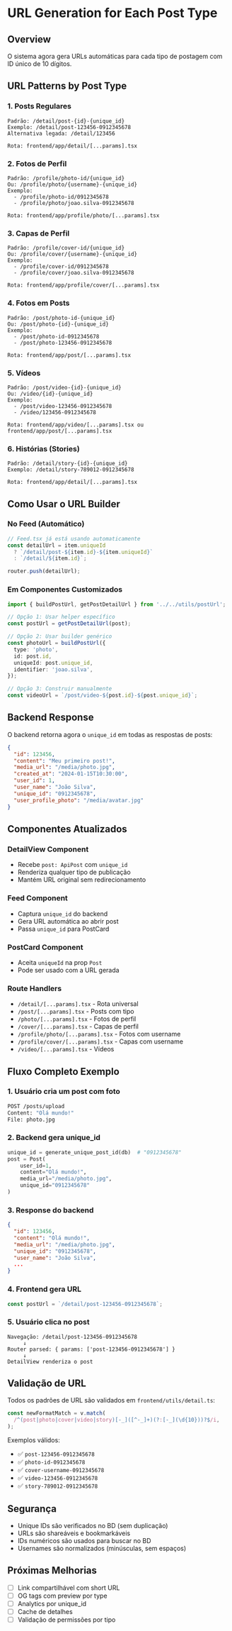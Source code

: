 # URL Generation for Each Post Type

## Overview

O sistema agora gera URLs automáticas para cada tipo de postagem com ID único de 10 dígitos.

## URL Patterns by Post Type

### 1. **Posts Regulares**

```
Padrão: /detail/post-{id}-{unique_id}
Exemplo: /detail/post-123456-0912345678
Alternativa legada: /detail/123456

Rota: frontend/app/detail/[...params].tsx
```

### 2. **Fotos de Perfil**

```
Padrão: /profile/photo-id/{unique_id}
Ou: /profile/photo/{username}-{unique_id}
Exemplo:
  - /profile/photo-id/0912345678
  - /profile/photo/joao.silva-0912345678

Rota: frontend/app/profile/photo/[...params].tsx
```

### 3. **Capas de Perfil**

```
Padrão: /profile/cover-id/{unique_id}
Ou: /profile/cover/{username}-{unique_id}
Exemplo:
  - /profile/cover-id/0912345678
  - /profile/cover/joao.silva-0912345678

Rota: frontend/app/profile/cover/[...params].tsx
```

### 4. **Fotos em Posts**

```
Padrão: /post/photo-id-{unique_id}
Ou: /post/photo-{id}-{unique_id}
Exemplo:
  - /post/photo-id-0912345678
  - /post/photo-123456-0912345678

Rota: frontend/app/post/[...params].tsx
```

### 5. **Vídeos**

```
Padrão: /post/video-{id}-{unique_id}
Ou: /video/{id}-{unique_id}
Exemplo:
  - /post/video-123456-0912345678
  - /video/123456-0912345678

Rota: frontend/app/video/[...params].tsx ou frontend/app/post/[...params].tsx
```

### 6. **Histórias (Stories)**

```
Padrão: /detail/story-{id}-{unique_id}
Exemplo: /detail/story-789012-0912345678

Rota: frontend/app/detail/[...params].tsx
```

## Como Usar o URL Builder

### No Feed (Automático)

```typescript
// Feed.tsx já está usando automaticamente
const detailUrl = item.uniqueId
  ? `/detail/post-${item.id}-${item.uniqueId}`
  : `/detail/${item.id}`;

router.push(detailUrl);
```

### Em Componentes Customizados

```typescript
import { buildPostUrl, getPostDetailUrl } from '../../utils/postUrl';

// Opção 1: Usar helper específico
const postUrl = getPostDetailUrl(post);

// Opção 2: Usar builder genérico
const photoUrl = buildPostUrl({
  type: 'photo',
  id: post.id,
  uniqueId: post.unique_id,
  identifier: 'joao.silva',
});

// Opção 3: Construir manualmente
const videoUrl = `/post/video-${post.id}-${post.unique_id}`;
```

## Backend Response

O backend retorna agora o `unique_id` em todas as respostas de posts:

```json
{
  "id": 123456,
  "content": "Meu primeiro post!",
  "media_url": "/media/photo.jpg",
  "created_at": "2024-01-15T10:30:00",
  "user_id": 1,
  "user_name": "João Silva",
  "unique_id": "0912345678",
  "user_profile_photo": "/media/avatar.jpg"
}
```

## Componentes Atualizados

### DetailView Component

- Recebe `post: ApiPost` com `unique_id`
- Renderiza qualquer tipo de publicação
- Mantém URL original sem redirecionamento

### Feed Component

- Captura `unique_id` do backend
- Gera URL automática ao abrir post
- Passa `unique_id` para PostCard

### PostCard Component

- Aceita `uniqueId` na prop `Post`
- Pode ser usado com a URL gerada

### Route Handlers

- `/detail/[...params].tsx` - Rota universal
- `/post/[...params].tsx` - Posts com tipo
- `/photo/[...params].tsx` - Fotos de perfil
- `/cover/[...params].tsx` - Capas de perfil
- `/profile/photo/[...params].tsx` - Fotos com username
- `/profile/cover/[...params].tsx` - Capas com username
- `/video/[...params].tsx` - Vídeos

## Fluxo Completo Exemplo

### 1. Usuário cria um post com foto

```bash
POST /posts/upload
Content: "Olá mundo!"
File: photo.jpg
```

### 2. Backend gera unique_id

```python
unique_id = generate_unique_post_id(db)  # "0912345678"
post = Post(
    user_id=1,
    content="Olá mundo!",
    media_url="/media/photo.jpg",
    unique_id="0912345678"
)
```

### 3. Response do backend

```json
{
  "id": 123456,
  "content": "Olá mundo!",
  "media_url": "/media/photo.jpg",
  "unique_id": "0912345678",
  "user_name": "João Silva",
  ...
}
```

### 4. Frontend gera URL

```typescript
const postUrl = `/detail/post-123456-0912345678`;
```

### 5. Usuário clica no post

```
Navegação: /detail/post-123456-0912345678
     ↓
Router parsed: { params: ['post-123456-0912345678'] }
     ↓
DetailView renderiza o post
```

## Validação de URL

Todos os padrões de URL são validados em `frontend/utils/detail.ts`:

```typescript
const newFormatMatch = v.match(
  /^(post|photo|cover|video|story)[-_]([^-_]+)(?:[-_](\d{10}))?$/i,
);
```

Exemplos válidos:

- ✅ `post-123456-0912345678`
- ✅ `photo-id-0912345678`
- ✅ `cover-username-0912345678`
- ✅ `video-123456-0912345678`
- ✅ `story-789012-0912345678`

## Segurança

- Unique IDs são verificados no BD (sem duplicação)
- URLs são shareáveis e bookmarkáveis
- IDs numéricos são usados para buscar no BD
- Usernames são normalizados (minúsculas, sem espaços)

## Próximas Melhorias

- [ ] Link compartilhável com short URL
- [ ] OG tags com preview por type
- [ ] Analytics por unique_id
- [ ] Cache de detalhes
- [ ] Validação de permissões por tipo
